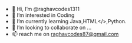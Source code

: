 - 👋 Hi, I’m @raghavcodes1311
- 👀 I’m interested in Coding
- 🌱 I’m currently learning Java,HTML</>,Python.
- 💞️ I’m looking to collaborate on ...
- 📫  reach me on raghavcodes87@gmail.com

<!---
raghavcodes1311/raghavcodes1311 is a ✨ special ✨ repository because its `README.md` (this file) appears on your GitHub profile.
You can click the Preview link to take a look at your changes.
--->
